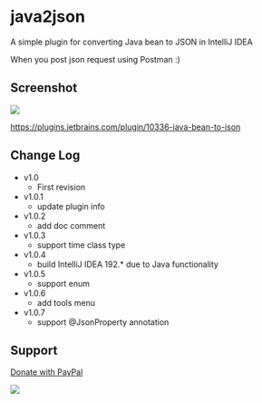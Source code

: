 # java2json

A simple plugin for converting Java bean to JSON in IntelliJ IDEA

When you post json request using Postman :)

## Screenshot

![](https://raw.githubusercontent.com/linsage/java2json/master/screenshot/java2json.gif)

https://plugins.jetbrains.com/plugin/10336-java-bean-to-json

## Change Log
- v1.0
    - First revision
- v1.0.1
    - update plugin info
- v1.0.2
    - add doc comment
- v1.0.3
    - support time class type
- v1.0.4
    - build IntelliJ IDEA 192.* due to Java functionality
- v1.0.5
    - support enum
- v1.0.6
    - add tools menu
- v1.0.7
  - support @JsonProperty annotation

## Support

[Donate with PayPal](https://www.paypal.me/linsage)

![](https://note-1256162930.picgz.myqcloud.com/zo1mm.jpg)
